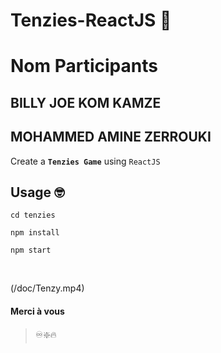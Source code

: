 
# Tenzies-ReactJS 🎲

# Nom Participants

## BILLY JOE KOM KAMZE 
## MOHAMMED AMINE ZERROUKI
  
Create a **`Tenzies Game`** using `ReactJS`



## Usage 🤓

```
cd tenzies

```

```
npm install

```

```
npm start

```

<br>

(/doc/Tenzy.mp4)



#### Merci à vous

> ♾️❇️🔥
